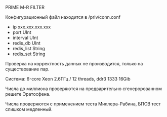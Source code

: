 PRIME M-R FILTER

Конфигурационный файл находится в /priv/conn.conf

- ip xxx.xxx.xxx.xxx
- port UInt
- interval UInt
- redis_db UInt
- redis_list String
- redis_set String

Проверка на корректность данных не производится, только на существование пар.

Система: 6-core Xeon 2.6ГГц / 12 threads, ddr3 1333 16Gib 

Числа до миллиона проверяются на предварительно сгенеророванном решете Эратосфена.

Числа проверяются с применением теста Миллера-Рабина, БПСВ тест слишком медленный.





